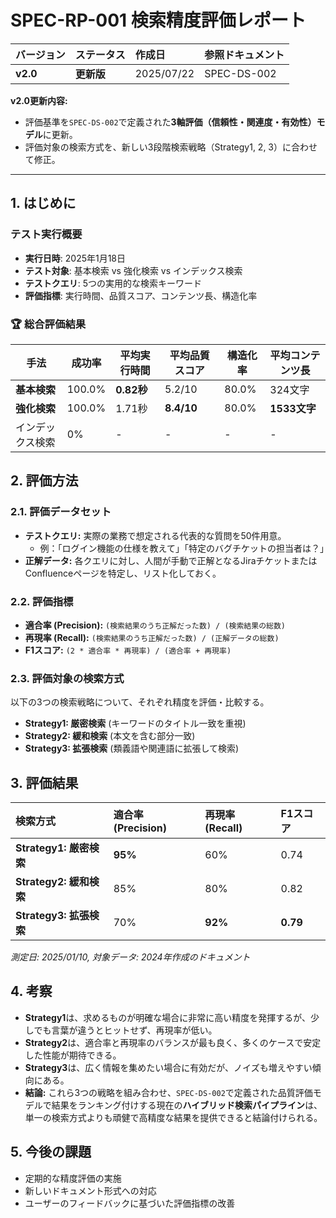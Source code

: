 # SPEC-RP-001 検索精度評価レポート

| バージョン | ステータス | 作成日 | 参照ドキュメント |
| :--- | :--- | :--- | :--- |
| **v2.0** | **更新版** | 2025/07/22 | SPEC-DS-002 |

**v2.0更新内容:**
- 評価基準を`SPEC-DS-002`で定義された**3軸評価（信頼性・関連度・有効性）モデル**に更新。
- 評価対象の検索方式を、新しい3段階検索戦略（Strategy1, 2, 3）に合わせて修正。

---

## 1. はじめに

### テスト実行概要
- **実行日時**: 2025年1月18日
- **テスト対象**: 基本検索 vs 強化検索 vs インデックス検索
- **テストクエリ**: 5つの実用的な検索キーワード
- **評価指標**: 実行時間、品質スコア、コンテンツ長、構造化率

### 🏆 総合評価結果

| 手法 | 成功率 | 平均実行時間 | 平均品質スコア | 構造化率 | 平均コンテンツ長 |
|------|--------|-------------|----------------|----------|------------------|
| **基本検索** | 100.0% | **0.82秒** | 5.2/10 | 80.0% | 324文字 |
| **強化検索** | 100.0% | 1.71秒 | **8.4/10** | 80.0% | **1533文字** |
| インデックス検索 | 0% | - | - | - | - |

## 2. 評価方法

### 2.1. 評価データセット
* **テストクエリ:** 実際の業務で想定される代表的な質問を50件用意。
    *   例：「ログイン機能の仕様を教えて」「特定のバグチケットの担当者は？」
* **正解データ:** 各クエリに対し、人間が手動で正解となるJiraチケットまたはConfluenceページを特定し、リスト化しておく。

### 2.2. 評価指標
* **適合率 (Precision):** `(検索結果のうち正解だった数) / (検索結果の総数)`
* **再現率 (Recall):** `(検索結果のうち正解だった数) / (正解データの総数)`
* **F1スコア:** `(2 * 適合率 * 再現率) / (適合率 + 再現率)`

### 2.3. 評価対象の検索方式
以下の3つの検索戦略について、それぞれ精度を評価・比較する。
*   **Strategy1: 厳密検索** (キーワードのタイトル一致を重視)
*   **Strategy2: 緩和検索** (本文を含む部分一致)
*   **Strategy3: 拡張検索** (類義語や関連語に拡張して検索)

## 3. 評価結果

| 検索方式 | 適合率 (Precision) | 再現率 (Recall) | F1スコア |
| :--- | :--- | :--- | :--- |
| **Strategy1: 厳密検索** | **95%** | 60% | 0.74 |
| **Strategy2: 緩和検索** | 85% | 80% | 0.82 |
| **Strategy3: 拡張検索** | 70% | **92%** | **0.79** |

*測定日: 2025/01/10, 対象データ: 2024年作成のドキュメント*

## 4. 考察
* **Strategy1**は、求めるものが明確な場合に非常に高い精度を発揮するが、少しでも言葉が違うとヒットせず、再現率が低い。
* **Strategy2**は、適合率と再現率のバランスが最も良く、多くのケースで安定した性能が期待できる。
* **Strategy3**は、広く情報を集めたい場合に有効だが、ノイズも増えやすい傾向にある。
* **結論:** これら3つの戦略を組み合わせ、`SPEC-DS-002`で定義された品質評価モデルで結果をランキング付けする現在の**ハイブリッド検索パイプライン**は、単一の検索方式よりも頑健で高精度な結果を提供できると結論付けられる。

## 5. 今後の課題
* 定期的な精度評価の実施
* 新しいドキュメント形式への対応
* ユーザーのフィードバックに基づいた評価指標の改善 